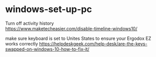 # windows-set-up-pc

Turn off activity history  
https://www.maketecheasier.com/disable-timeline-windows10/  

make sure keyboard is set to Unites States to ensure your Ergodox EZ works correctly https://helpdeskgeek.com/help-desk/are-the-keys-swapped-on-windows-10-how-to-fix-it/
